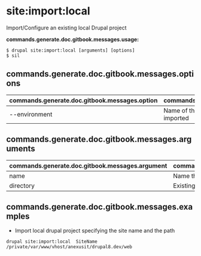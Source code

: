 # site:import:local
Import/Configure an existing local Drupal project

**commands.generate.doc.gitbook.messages.usage:**
```
$ drupal site:import:local [arguments] [options]
$ sil
```

## commands.generate.doc.gitbook.messages.options
commands.generate.doc.gitbook.messages.option | commands.generate.doc.gitbook.messages.details
-------|-------------
--environment | Name of the environment that is going to be imported

## commands.generate.doc.gitbook.messages.arguments
commands.generate.doc.gitbook.messages.argument | commands.generate.doc.gitbook.messages.details
---------|-------------
name | Name that will be used to generate the site config
directory | Existing Drupal root directory

## commands.generate.doc.gitbook.messages.examples
* Import local drupal project specifying the site name and the path
```
drupal site:import:local  SiteName /private/var/www/vhost/anexusit/drupal8.dev/web
```
